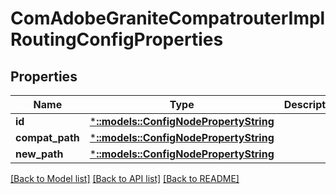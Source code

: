 # ComAdobeGraniteCompatrouterImplRoutingConfigProperties

## Properties
Name | Type | Description | Notes
------------ | ------------- | ------------- | -------------
**id** | [***::models::ConfigNodePropertyString**](configNodePropertyString.md) |  | [optional] 
**compat_path** | [***::models::ConfigNodePropertyString**](configNodePropertyString.md) |  | [optional] 
**new_path** | [***::models::ConfigNodePropertyString**](configNodePropertyString.md) |  | [optional] 

[[Back to Model list]](../README.md#documentation-for-models) [[Back to API list]](../README.md#documentation-for-api-endpoints) [[Back to README]](../README.md)


